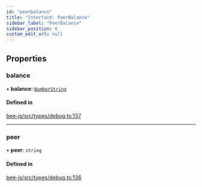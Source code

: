 ```yaml
---
id: "peerbalance"
title: "Interface: PeerBalance"
sidebar_label: "PeerBalance"
sidebar_position: 0
custom_edit_url: null
---
```


## Properties

### balance

• **balance**: [`NumberString`](../types/numberstring.md)

#### Defined in

[bee-js/src/types/debug.ts:137](https://github.com/ethersphere/bee-js/blob/ae6a776/src/types/debug.ts#L137)

___

### peer

• **peer**: `string`

#### Defined in

[bee-js/src/types/debug.ts:136](https://github.com/ethersphere/bee-js/blob/ae6a776/src/types/debug.ts#L136)
